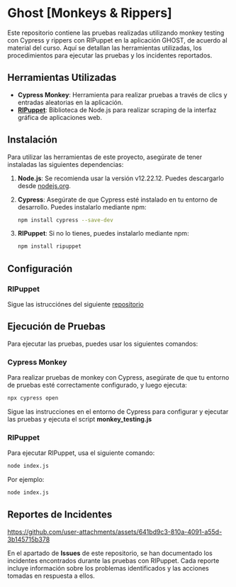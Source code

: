 # Ghost [Monkeys & Rippers]



Este repositorio contiene las pruebas realizadas utilizando monkey testing con Cypress y rippers con RIPuppet en la aplicación GHOST, de acuerdo al material del curso. Aquí se detallan las herramientas utilizadas, los procedimientos para ejecutar las pruebas y los incidentes reportados.

## Herramientas Utilizadas

- **Cypress Monkey**: Herramienta para realizar pruebas a través de clics y entradas aleatorias en la aplicación.
- **[RIPuppet](https://github.com/TheSoftwareDesignLab/RIPuppetCoursera)**: Biblioteca de Node.js para realizar scraping de la interfaz gráfica de aplicaciones web.

## Instalación

Para utilizar las herramientas de este proyecto, asegúrate de tener instaladas las siguientes dependencias:

1. **Node.js**: Se recomienda usar la versión v12.22.12. Puedes descargarlo desde [nodejs.org](https://nodejs.org/).
  
2. **Cypress**: Asegúrate de que Cypress esté instalado en tu entorno de desarrollo. Puedes instalarlo mediante npm:

   ```bash
   npm install cypress --save-dev
   ```

3. **RIPuppet**: Si no lo tienes, puedes instalarlo mediante npm:

   ```bash
   npm install ripuppet
   ```

## Configuración

### RIPuppet

Sigue las istrucciónes del siguiente [repositorio](https://github.com/TheSoftwareDesignLab/RIPuppetCoursera)

## Ejecución de Pruebas

Para ejecutar las pruebas, puedes usar los siguientes comandos:

### Cypress Monkey

Para realizar pruebas de monkey con Cypress, asegúrate de que tu entorno de pruebas esté correctamente configurado, y luego ejecuta:

```bash
npx cypress open
```

Sigue las instrucciones en el entorno de Cypress para configurar y ejecutar las pruebas y ejecuta el script **monkey_testing.js**

### RIPuppet

Para ejecutar RIPuppet, usa el siguiente comando:

```bash
node index.js
```

Por ejemplo:

```bash
node index.js
```

## Reportes de Incidentes

https://github.com/user-attachments/assets/641bd9c3-810a-4091-a55d-3b145715b378

En el apartado de **Issues** de este repositorio, se han documentado los incidentes encontrados durante las pruebas con RIPuppet. Cada reporte incluye información sobre los problemas identificados y las acciones tomadas en respuesta a ellos.

